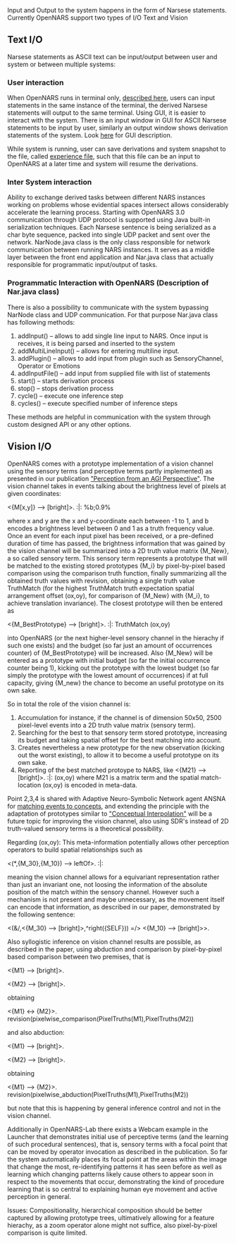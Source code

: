 Input and Output to the system happens in the form of Narsese statements. Currently OpenNARS support two types of I/O Text and Vision

## Text I/O
Narsese statements as ASCII text can be input/output between user and system or between multiple systems:

### User interaction
When OpenNARS runs in terminal only, [described here](https://github.com/opennars/opennars/wiki/Quick-Start-Guide), users can input statements in the same instance of the terminal, the derived Narsese statements will output to the same terminal.
Using GUI, it is easier to interact with the system. There is an input window in GUI for ASCII Narsese statements to be input by user, similarly an output window shows derivation statements of the system. Look [here](https://github.com/opennars/opennars/wiki/Graphical-User-Interface) for GUI description.

While system is running, user can save derivations and system snapshot to the file, called [experience file](https://github.com/opennars/opennars/wiki/Experience-file:-Format-and-Usage), such that this file can be an input to OpenNARS at a later time and system will resume the derivations.

### Inter System interaction

Ability to exchange derived tasks between different NARS instances working on problems whose evidential spaces intersect allows considerably accelerate the learning process. Starting with OpenNARS 3.0 communication through UDP protocol is supported using Java built-in serialization techniques. Each Narsese sentence is being serialized as a char byte sequence, packed into single UDP packet and sent over the network. NarNode.java class is the only class responsible for network communication between running NARS instances. It serves as a middle layer between the front end application and Nar.java class that actually responsible for programmatic input/output of tasks.

### Programmatic Interaction with OpenNARS (Description of Nar.java class)

There is also a possibility to communicate with the system bypassing NarNode class and UDP communication. For that purpose Nar.java class has following methods:

1. addInput() – allows to add single line input to NARS. Once input is receives, it is being
parsed and inserted to the system
2. addMultiLineInput() – allows for entering multiline input.
3. addPlugin() – allows to add input from plugin such as SensoryChannel, Operator or Emotions
4. addInputFile() – add input from supplied file with list of statements 
5. start() – starts derivation process
6. stop() – stops derivation process
7. cycle() – execute one inference step
8. cycles() – execute specified number of inference steps

These methods are helpful in communication with the system through custom designed API or any
other options.


## Vision I/O
OpenNARS comes with a prototype implementation of a vision channel using the sensory terms (and perceptive terms partly implemented) as presented in our publication ["Perception from an AGI Perspective"](https://cis.temple.edu/~pwang/Publication/perception.pdf).
The vision channel takes in events talking about the brightness level of pixels at given coordinates:

<{M[x,y]}  --> [bright]>. :|: %b;0.9%

where x and y are the x and y-coordinate each between -1 to 1, and b encodes a brightness level between 0 and 1 as a truth frequency value.
Once an event for each input pixel has been received, or a pre-defined duration of time has passed, the brightness information that was gained by the vision channel will be summarized into a 2D truth value matrix {M_New}, a so called sensory term. This sensory term represents a prototype that will be matched to the existing stored prototypes {M_i} by pixel-by-pixel based comparison using the comparison truth function, finally summarizing all the obtained truth values with revision, obtaining a single truth value TruthMatch (for the highest TruthMatch truth expectation spatial arrangement offset (ox,oy), for comparison of {M_New} with {M_i}, to achieve translation invariance). The closest prototype will then be entered as

<{M_BestPrototype} --> [bright]>. :|: TruthMatch (ox,oy)

into OpenNARS (or the next higher-level sensory channel in the hierachy if such one exists) and the budget (so far just an amount of occurrences counter) of {M_BestPrototype} will be increased.
Also {M_New} will be entered as a prototype with initial budget (so far the initial occurrence counter being 1), kicking out the prototype with the lowest budget (so far simply the prototype with the lowest amount of occurrences) if at full capacity, giving {M_new} the chance to become an useful prototype on its own sake. 

So in total the role of the vision channel is:
1. Accumulation for instance, if the channel is of dimension 50x50, 2500 pixel-level events into a 2D truth value matrix (sensory term).
2. Searching for the best to that sensory term stored prototype, increasing its budget and taking spatial offset for the best matching into account.
3. Creates nevertheless a new prototype for the new observation (kicking out the worst existing), to allow it to become a useful prototype on its own sake.
4. Reporting of the best matched protoype to NARS, like <{M21} --> [bright]>. :|: (ox,oy) where M21 is a matrix term and the spatial match-location (ox,oy) is encoded in meta-data.

Point 2,3,4 is shared with Adaptive Neuro-Symbolic Network agent ANSNA for [matching events to concepts](https://github.com/patham9/ANSNA), and extending the principle with the adaptation of prototypes similar to ["Conceptual Interpolation"](https://github.com/patham9/ANSNA/wiki/Concept:-Conceptual-Interpolation) will be a future topic for improving the vision channel, also using SDR's instead of 2D truth-valued sensory terms is a theoretical possibility.

Regarding (ox,oy): This meta-information potentially allows other perception operators to build spatial relationships such as 

<(*,{M_30},{M_10}) --> leftOf>. :|:

meaning the vision channel allows for a equivariant representation rather than just an invariant one, not loosing the information of the absolute position of the match within the sensory channel. However such a mechanism is not present and maybe unnecessary, as the movement itself can encode that information, as described in our paper, demonstrated by the following sentence:

<(&/,<{M_30} --> [bright]>,^right({SELF})) =/> <{M_10} --> [bright]>>.

Also syllogistic inference on vision channel results are possible, as described in the paper, using abduction and comparison by pixel-by-pixel based comparison between two premises, that is

<{M1} --> [bright]>.

<{M2} --> [bright]>.

obtaining

<{M1} <-> {M2}>. revision(pixelwise_comparison(PixelTruths(M1),PixelTruths(M2))

and also abduction:

<{M1} --> [bright]>.

<{M2} --> [bright]>.

obtaining

<{M1} --> {M2}>. revision(pixelwise_abduction(PixelTruths(M1),PixelTruths(M2))

but note that this is happening by general inference control and not in the vision channel.

Additionally in OpenNARS-Lab there exists a Webcam example in the Launcher that demonstrates initial use of perceptive terms (and the learning of such procedural sentences), that is, sensory terms with a focal point that can be moved by operator invocation as described in the publication. So far the system automatically places its focal point at the areas within the image that change the most, re-identifying patterns it has seen before as well as learning which changing patterns likely cause others to appear soon in respect to the movements that occur, demonstrating the kind of procedure learning that is so central to explaining human eye movement and active perception in general.

Issues: Compositionality, hierarchical composition should be better captured by allowing prototype trees, ultimatively allowing for a feature hierachy, as a zoom operator alone might not suffice, also pixel-by-pixel comparison is quite limited.

